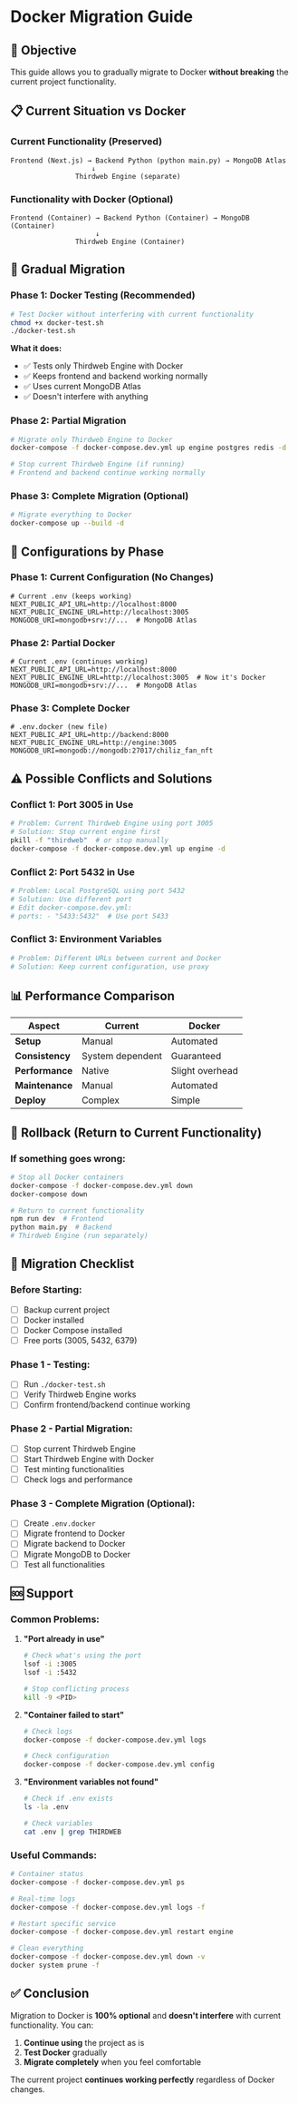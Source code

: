 # Docker Migration Guide

## 🎯 Objective

This guide allows you to gradually migrate to Docker **without breaking** the current project functionality.

## 📋 Current Situation vs Docker

### **Current Functionality (Preserved)**
```
Frontend (Next.js) → Backend Python (python main.py) → MongoDB Atlas
                    ↓
                Thirdweb Engine (separate)
```

### **Functionality with Docker (Optional)**
```
Frontend (Container) → Backend Python (Container) → MongoDB (Container)
                     ↓
                Thirdweb Engine (Container)
```

## 🚀 Gradual Migration

### **Phase 1: Docker Testing (Recommended)**
```bash
# Test Docker without interfering with current functionality
chmod +x docker-test.sh
./docker-test.sh
```

**What it does:**
- ✅ Tests only Thirdweb Engine with Docker
- ✅ Keeps frontend and backend working normally
- ✅ Uses current MongoDB Atlas
- ✅ Doesn't interfere with anything

### **Phase 2: Partial Migration**
```bash
# Migrate only Thirdweb Engine to Docker
docker-compose -f docker-compose.dev.yml up engine postgres redis -d

# Stop current Thirdweb Engine (if running)
# Frontend and backend continue working normally
```

### **Phase 3: Complete Migration (Optional)**
```bash
# Migrate everything to Docker
docker-compose up --build -d
```

## 🔧 Configurations by Phase

### **Phase 1: Current Configuration (No Changes)**
```env
# Current .env (keeps working)
NEXT_PUBLIC_API_URL=http://localhost:8000
NEXT_PUBLIC_ENGINE_URL=http://localhost:3005
MONGODB_URI=mongodb+srv://...  # MongoDB Atlas
```

### **Phase 2: Partial Docker**
```env
# Current .env (continues working)
NEXT_PUBLIC_API_URL=http://localhost:8000
NEXT_PUBLIC_ENGINE_URL=http://localhost:3005  # Now it's Docker
MONGODB_URI=mongodb+srv://...  # MongoDB Atlas
```

### **Phase 3: Complete Docker**
```env
# .env.docker (new file)
NEXT_PUBLIC_API_URL=http://backend:8000
NEXT_PUBLIC_ENGINE_URL=http://engine:3005
MONGODB_URI=mongodb://mongodb:27017/chiliz_fan_nft
```

## ⚠️ Possible Conflicts and Solutions

### **Conflict 1: Port 3005 in Use**
```bash
# Problem: Current Thirdweb Engine using port 3005
# Solution: Stop current engine first
pkill -f "thirdweb"  # or stop manually
docker-compose -f docker-compose.dev.yml up engine -d
```

### **Conflict 2: Port 5432 in Use**
```bash
# Problem: Local PostgreSQL using port 5432
# Solution: Use different port
# Edit docker-compose.dev.yml:
# ports: - "5433:5432"  # Use port 5433
```

### **Conflict 3: Environment Variables**
```bash
# Problem: Different URLs between current and Docker
# Solution: Keep current configuration, use proxy
```

## 📊 Performance Comparison

| Aspect | Current | Docker |
|---------|---------|--------|
| **Setup** | Manual | Automated |
| **Consistency** | System dependent | Guaranteed |
| **Performance** | Native | Slight overhead |
| **Maintenance** | Manual | Automated |
| **Deploy** | Complex | Simple |

## 🔄 Rollback (Return to Current Functionality)

### **If something goes wrong:**
```bash
# Stop all Docker containers
docker-compose -f docker-compose.dev.yml down
docker-compose down

# Return to current functionality
npm run dev  # Frontend
python main.py  # Backend
# Thirdweb Engine (run separately)
```

## 📝 Migration Checklist

### **Before Starting:**
- [ ] Backup current project
- [ ] Docker installed
- [ ] Docker Compose installed
- [ ] Free ports (3005, 5432, 6379)

### **Phase 1 - Testing:**
- [ ] Run `./docker-test.sh`
- [ ] Verify Thirdweb Engine works
- [ ] Confirm frontend/backend continue working

### **Phase 2 - Partial Migration:**
- [ ] Stop current Thirdweb Engine
- [ ] Start Thirdweb Engine with Docker
- [ ] Test minting functionalities
- [ ] Check logs and performance

### **Phase 3 - Complete Migration (Optional):**
- [ ] Create `.env.docker`
- [ ] Migrate frontend to Docker
- [ ] Migrate backend to Docker
- [ ] Migrate MongoDB to Docker
- [ ] Test all functionalities

## 🆘 Support

### **Common Problems:**

1. **"Port already in use"**
   ```bash
   # Check what's using the port
   lsof -i :3005
   lsof -i :5432
   
   # Stop conflicting process
   kill -9 <PID>
   ```

2. **"Container failed to start"**
   ```bash
   # Check logs
   docker-compose -f docker-compose.dev.yml logs
   
   # Check configuration
   docker-compose -f docker-compose.dev.yml config
   ```

3. **"Environment variables not found"**
   ```bash
   # Check if .env exists
   ls -la .env
   
   # Check variables
   cat .env | grep THIRDWEB
   ```

### **Useful Commands:**
```bash
# Container status
docker-compose -f docker-compose.dev.yml ps

# Real-time logs
docker-compose -f docker-compose.dev.yml logs -f

# Restart specific service
docker-compose -f docker-compose.dev.yml restart engine

# Clean everything
docker-compose -f docker-compose.dev.yml down -v
docker system prune -f
```

## ✅ Conclusion

Migration to Docker is **100% optional** and **doesn't interfere** with current functionality. You can:

1. **Continue using** the project as is
2. **Test Docker** gradually
3. **Migrate completely** when you feel comfortable

The current project **continues working perfectly** regardless of Docker changes.
